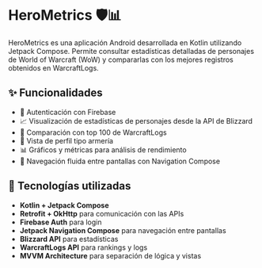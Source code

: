 # HeroMetrics 🛡️📊

HeroMetrics es una aplicación Android desarrollada en Kotlin utilizando Jetpack Compose. Permite consultar estadísticas detalladas de personajes de World of Warcraft (WoW) y compararlas con los mejores registros obtenidos en WarcraftLogs.

## ✨ Funcionalidades

- 🔐 Autenticación con Firebase
- 📈 Visualización de estadísticas de personajes desde la API de Blizzard
- 🧠 Comparación con top 100 de WarcraftLogs
- 👤 Vista de perfil tipo armería
- 📊 Gráficos y métricas para análisis de rendimiento
- 🔄 Navegación fluida entre pantallas con Navigation Compose

## 🧰 Tecnologías utilizadas

- **Kotlin + Jetpack Compose**
- **Retrofit + OkHttp** para comunicación con las APIs
- **Firebase Auth** para login
- **Jetpack Navigation Compose** para navegación entre pantallas
- **Blizzard API** para estadísticas
- **WarcraftLogs API** para rankings y logs
- **MVVM Architecture** para separación de lógica y vistas